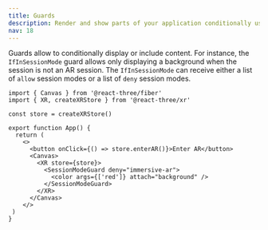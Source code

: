 ```yaml
---
title: Guards
description: Render and show parts of your application conditionally using guards
nav: 18
---
```


Guards allow to conditionally display or include content. For instance, the `IfInSessionMode` guard allows only displaying a background when the session is not an AR session. The `IfInSessionMode` can receive either a list of `allow` session modes or a list of `deny` session modes.

```tsx
import { Canvas } from '@react-three/fiber'
import { XR, createXRStore } from '@react-three/xr'

const store = createXRStore()

export function App() {
  return (
    <>
      <button onClick={() => store.enterAR()}>Enter AR</button>
      <Canvas>
        <XR store={store}>
          <SessionModeGuard deny="immersive-ar">
            <color args={['red']} attach="background" />
          </SessionModeGuard>
        </XR>
      </Canvas>
    </>
 )
}
```
